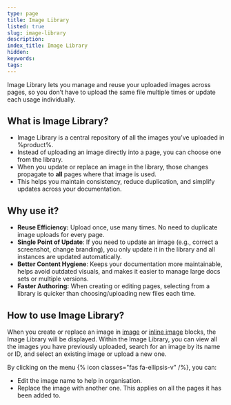 ```yaml
---
type: page
title: Image Library
listed: true
slug: image-library
description: 
index_title: Image Library
hidden: 
keywords: 
tags: 
---
```


Image Library lets you manage and reuse your uploaded images across pages, so you don’t have to upload the same file multiple times or update each usage individually.

## What is Image Library?

- Image Library is a central repository of all the images you’ve uploaded in %product%.
- Instead of uploading an image directly into a page, you can choose one from the library.
- When you update or replace an image in the library, those changes propagate to **all** pages where that image is used.
- This helps you maintain consistency, reduce duplication, and simplify updates across your documentation.

## Why use it?

- **Reuse Efficiency:** Upload once, use many times. No need to duplicate image uploads for every page.
- **Single Point of Update**: If you need to update an image (e.g., correct a screenshot, change branding), you only update it in the library and all instances are updated automatically.
- **Better Content Hygiene**: Keeps your documentation more maintainable, helps avoid outdated visuals, and makes it easier to manage large docs sets or multiple versions.
- **Faster Authoring:** When creating or editing pages, selecting from a library is quicker than choosing/uploading new files each time.

## How to use Image Library?

When you create or replace an image in [image](/support-center/images)  or [inline image](/support-center/inline-images) blocks, the Image Library will be displayed. Within the Image Library, you can view all the images you have previously uploaded, search for an image by its name or ID, and select an existing image or upload a new one.

By clicking on the menu {% icon classes="fas fa-ellipsis-v" /%}, you can:

- Edit the image name to help in organisation.
- Replace the image with another one. This applies on all the pages it has been added to.